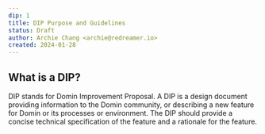 ```yaml
---
dip: 1
title: DIP Purpose and Guidelines
status: Draft
author: Archie Chang <archie@redreamer.io>
created: 2024-01-28
---
```


## What is a DIP?

DIP stands for Domin Improvement Proposal. A DIP is a design document providing information to the Domin community, or describing a new feature for Domin or its processes or environment. The DIP should provide a concise technical specification of the feature and a rationale for the feature.

